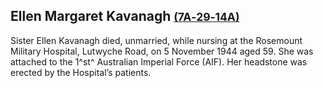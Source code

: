 ## Ellen Margaret Kavanagh <small>[(7A‑29‑14A)](https://brisbane.discovereverafter.com/profile/31671258 "Go to Memorial Information" )</small>

Sister Ellen Kavanagh died, unmarried, while nursing at the Rosemount Military Hospital, Lutwyche Road, on 5 November 1944 aged 59. She was attached to the 1^st^ Australian Imperial Force (AIF). Her headstone was erected by the Hospital’s patients.
